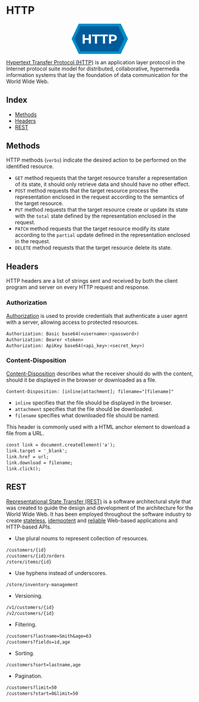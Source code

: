 # HTTP

<p align="center"><img align="center" width="30%" height="30%" src="assets/http.svg"></p>

[Hypertext Transfer Protocol (HTTP)](https://en.wikipedia.org/wiki/HTTP) is an application layer protocol in the Internet protocol suite model for distributed, collaborative, hypermedia information systems that lay the foundation of data communication for the World Wide Web.

## Index

* [Methods](#methods)
* [Headers](#headers)
* [REST](#rest)

## Methods

HTTP methods (`verbs`) indicate the desired action to be performed on the identified resource.

* `GET` method requests that the target resource transfer a representation of its state, it should only retrieve data and should have no other effect.
* `POST` method requests that the target resource process the representation enclosed in the request according to the semantics of the target resource.
* `PUT` method requests that the target resource create or update its state with the `total` state defined by the representation enclosed in the request.
* `PATCH` method requests that the target resource modify its state according to the `partial` update defined in the representation enclosed in the request.
* `DELETE` method requests that the target resource delete its state.

## Headers

HTTP headers are a list of strings sent and received by both the client program and server on every HTTP request and response.

### Authorization

[Authorization](https://developer.mozilla.org/en-US/docs/Web/HTTP/Headers/Authorization) is used to provide credentials that authenticate a user agent with a server, allowing access to protected resources.

```
Authorization: Basic base64(<username>:<password>)
Authorization: Bearer <token>
Authorization: ApiKey base64(<api_key>:<secret_key>)
```

### Content-Disposition

[Content-Disposition](https://developer.mozilla.org/en-US/docs/Web/HTTP/Headers/Content-Disposition) describes what the receiver should do with the content, should it be displayed in the browser or downloaded as a file.

```
Content-Disposition: [inline|attachment]; filename="[filename]"
```
*  `inline` specifies that the file should be displayed in the browser.
* `attachment` specifies that the file should be downloaded.
*  `filename` specifies what downloaded file should be named.

This header is commonly used with a HTML anchor element to download a file from a URL.
```
const link = document.createElement('a');
link.target = '_blank';
link.href = url;
link.download = filename;
link.click();
```

## REST

[Representational State Transfer (REST)](https://en.wikipedia.org/wiki/REST) is a software architectural style that was created to guide the design and development of the architecture for the World Wide Web.
It has been employed throughout the software industry to create [stateless](https://en.wikipedia.org/wiki/Stateless_protocol), [idempotent](https://en.wikipedia.org/wiki/Idempotence) and [reliable](https://en.wikipedia.org/wiki/Reliability,_availability_and_serviceability) Web-based applications and HTTP-based APIs.

* Use plural noums to represent collection of resources.
```
/customers/{id}
/customers/{id}/orders
/store/items/{id}
```

* Use hyphens instead of underscores.
```
/store/inventory-management
```

* Versioning.
```
/v1/customers/{id}
/v2/customers/{id}
```

* Filtering.
```
/customers?lastname=Smith&age=63
/customers?fields=id,age
```

* Sorting.
```
/customers?sort=lastname,age
```
* Pagination.
```
/customers?limit=50
/customers?start=0&limit=50
```
